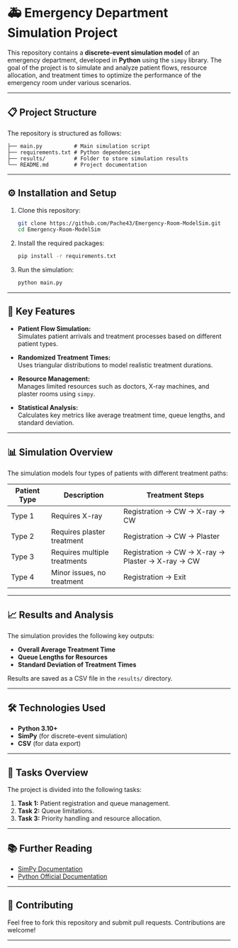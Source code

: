 # 🚑 Emergency Department Simulation Project

This repository contains a **discrete-event simulation model** of an emergency department, developed in **Python** using the `simpy` library. The goal of the project is to simulate and analyze patient flows, resource allocation, and treatment times to optimize the performance of the emergency room under various scenarios.

---

## 📋 Project Structure

The repository is structured as follows:

```
├── main.py          # Main simulation script
├── requirements.txt # Python dependencies
├── results/         # Folder to store simulation results
└── README.md        # Project documentation
```

---

## ⚙️ Installation and Setup

1. Clone this repository:

   ```bash
   git clone https://github.com/Pache43/Emergency-Room-ModelSim.git
   cd Emergency-Room-ModelSim
   ```

2. Install the required packages:

   ```bash
   pip install -r requirements.txt
   ```

3. Run the simulation:

   ```bash
   python main.py
   ```

---

## 🧩 Key Features

- **Patient Flow Simulation:**  
  Simulates patient arrivals and treatment processes based on different patient types.

- **Randomized Treatment Times:**  
  Uses triangular distributions to model realistic treatment durations.

- **Resource Management:**  
  Manages limited resources such as doctors, X-ray machines, and plaster rooms using `simpy`.

- **Statistical Analysis:**  
  Calculates key metrics like average treatment time, queue lengths, and standard deviation.

---

## 📊 Simulation Overview

The simulation models four types of patients with different treatment paths:

| Patient Type | Description                | Treatment Steps                       |
|--------------|----------------------------|---------------------------------------|
| Type 1       | Requires X-ray              | Registration → CW → X-ray → CW        |
| Type 2       | Requires plaster treatment  | Registration → CW → Plaster           |
| Type 3       | Requires multiple treatments| Registration → CW → X-ray → Plaster → X-ray → CW |
| Type 4       | Minor issues, no treatment  | Registration → Exit                   |

---

## 📈 Results and Analysis

The simulation provides the following key outputs:

- **Overall Average Treatment Time**
- **Queue Lengths for Resources**
- **Standard Deviation of Treatment Times**

Results are saved as a CSV file in the `results/` directory.

---

## 🛠️ Technologies Used

- **Python 3.10+**  
- **SimPy** (for discrete-event simulation)  
- **CSV** (for data export)  

---

## 📖 Tasks Overview

The project is divided into the following tasks:

1. **Task 1:** Patient registration and queue management.  
2. **Task 2:** Queue limitations.  
3. **Task 3:** Priority handling and resource allocation.  

---

## 📚 Further Reading

- [SimPy Documentation](https://simpy.readthedocs.io/en/latest/)  
- [Python Official Documentation](https://docs.python.org/3/)

---

## 🤝 Contributing

Feel free to fork this repository and submit pull requests. Contributions are welcome!

---